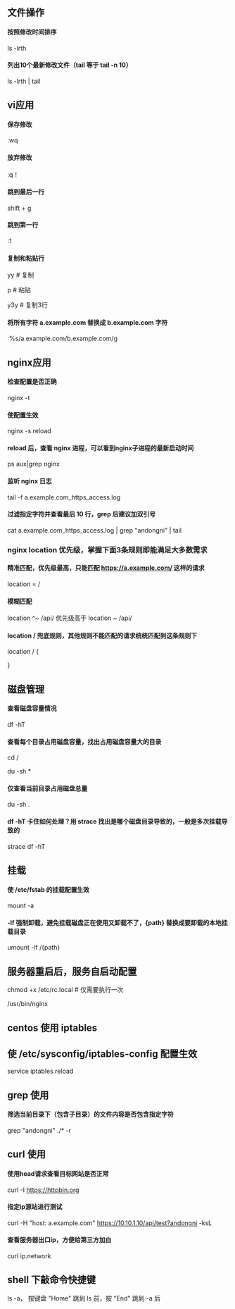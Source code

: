 ## 文件操作
#### 按照修改时间排序

ls -lrth

#### 列出10个最新修改文件（tail 等于 tail -n 10）
ls -lrth | tail 

## vi应用
#### 保存修改
:wq 

#### 放弃修改
:q！

#### 跳到最后一行
shift + g

#### 跳到第一行
:1

#### 复制和粘贴行

yy # 复制

p # 粘贴

y3y # 复制3行

#### 将所有字符 a.example.com 替换成 b.example.com 字符

:%s/a.example.com/b.example.com/g

## nginx应用
#### 检查配置是否正确

nginx -t

#### 使配置生效
nginx -s reload

#### reload 后，查看 nginx 进程，可以看到nginx子进程的最新启动时间

ps aux|grep nginx

#### 监听 nginx 日志
tail -f a.example.com_https_access.log

#### 过滤指定字符并查看最后 10 行，grep 后建议加双引号
cat a.example.com_https_access.log | grep "andongni" | tail

### nginx location 优先级，掌握下面3条规则即能满足大多数需求

#### 精准匹配，优先级最高，只能匹配 https://a.example.com/ 这样的请求
location = /

#### 模糊匹配

location ^~ /api/ 优先级高于 location ~ /api/

#### location /  兜底规则，其他规则不能匹配的请求统统匹配到这条规则下
location / {

}

## 磁盘管理
#### 查看磁盘容量情况
df -hT

#### 查看每个目录占用磁盘容量，找出占用磁盘容量大的目录

cd /

du -sh *

#### 仅查看当前目录占用磁盘总量
du -sh .

#### df -hT 卡住如何处理？用 strace 找出是哪个磁盘目录导致的，一般是多次挂载导致的

strace df -hT


## 挂载
#### 使 /etc/fstab 的挂载配置生效
mount -a 

#### -lf 强制卸载，避免挂载磁盘正在使用又卸载不了，{path} 替换成要卸载的本地挂载目录

umount -lf  /{path}

## 服务器重启后，服务自启动配置

chmod +x /etc/rc.local  # 仅需要执行一次

/usr/bin/nginx

## centos 使用 iptables

## 使 /etc/sysconfig/iptables-config 配置生效
service iptables reload

## grep 使用

#### 筛选当前目录下（包含子目录）的文件内容是否包含指定字符

grep "andongni" ./* -r

## curl 使用

#### 使用head请求查看目标网站是否正常

curl -I https://httpbin.org

#### 指定ip源站进行测试

curl -H "host: a.example.com" https://10.10.1.10/api/test?andongni -ksL

#### 查看服务器出口ip，方便给第三方加白

curl ip.network

## shell 下敲命令快捷键

ls -a， 按键盘 "Home" 跳到 ls 前，按 "End" 跳到 -a 后
